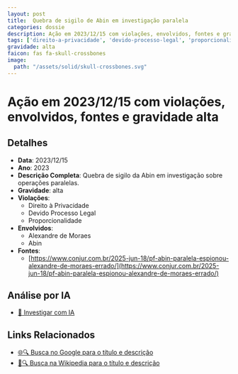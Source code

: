 ```yaml
---
layout: post
title:  Quebra de sigilo de Abin em investigação paralela
categories: dossie
description: Ação em 2023/12/15 com violações, envolvidos, fontes e gravidade alta
tags: ['direito-a-privacidade', 'devido-processo-legal', 'proporcionalidade', 'alexandre-de-moraes', 'abin', 'gravidade-alta']
gravidade: alta
faicon: fas fa-skull-crossbones
image:
  path: "/assets/solid/skull-crossbones.svg"
---
```


# Ação em 2023/12/15 com violações, envolvidos, fontes e gravidade alta

## Detalhes
- **Data**: 2023/12/15
- **Ano**: 2023
- **Descrição Completa**: Quebra de sigilo da Abin em investigação sobre operações paralelas.
- **Gravidade**: alta <i class="fas fa-skull-crossbones fa-2x"></i>
- **Violações**:
  - Direito à Privacidade
  - Devido Processo Legal
  - Proporcionalidade
- **Envolvidos**:
  - Alexandre de Moraes
  - Abin
- **Fontes**:
  - [https://www.conjur.com.br/2025-jun-18/pf-abin-paralela-espionou-alexandre-de-moraes-errado/](https://www.conjur.com.br/2025-jun-18/pf-abin-paralela-espionou-alexandre-de-moraes-errado/)

## Análise por IA
- [🤖 Investigar com IA](https://www.perplexity.ai/search?q=%22Alexandre%20de%20Moraes%22%20Quebra%20de%20sigilo%20de%20Abin%20em%20investiga%C3%A7%C3%A3o%20paralela%20Quebra%20de%20sigilo%20da%20Abin%20em%20investiga%C3%A7%C3%A3o%20sobre%20opera%C3%A7%C3%B5es%20paralelas.%20Direito%20%C3%A0%20Privacidade%20Devido%20Processo%20Legal%20Proporcionalidade%202023%20gravidade%20alta)

## Links Relacionados
- [🌐🔍 Busca no Google para o título e descrição](https://www.google.com/search?q=%22Alexandre%20de%20Moraes%22%20Quebra%20de%20sigilo%20de%20Abin%20em%20investiga%C3%A7%C3%A3o%20paralela%20Quebra%20de%20sigilo%20da%20Abin%20em%20investiga%C3%A7%C3%A3o%20sobre%20opera%C3%A7%C3%B5es%20paralelas.%20Direito%20%C3%A0%20Privacidade%20Devido%20Processo%20Legal%20Proporcionalidade%202023%20gravidade%20alta)
- [📖🔍 Busca na Wikipedia para o título e descrição](https://pt.wikipedia.org/w/index.php?search=%22Alexandre%20de%20Moraes%22%20Quebra%20de%20sigilo%20de%20Abin%20em%20investiga%C3%A7%C3%A3o%20paralela%20Quebra%20de%20sigilo%20da%20Abin%20em%20investiga%C3%A7%C3%A3o%20sobre%20opera%C3%A7%C3%B5es%20paralelas.%20Direito%20%C3%A0%20Privacidade%20Devido%20Processo%20Legal%20Proporcionalidade%202023%20gravidade%20alta)

